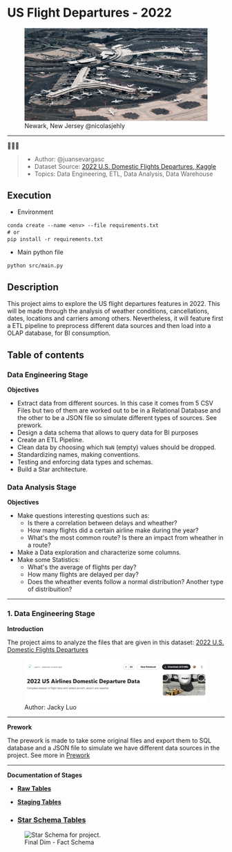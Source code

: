 # US Flight Departures - 2022
<figure>
    <img src="img/nicolas-jehly-6WImwokn8dA-unsplash.jpg"
         alt="Newark Airport">
    <figcaption>Newark, New Jersey @nicolasjehly</figcaption>
</figure>

---


👨🏻‍💻
> - Author: @juansevargasc
> - Dataset Source:  <a href="https://www.kaggle.com/datasets/jl8771/2022-us-airlines-domestic-departure-data">2022 U.S. Domestic Flights Departures, Kaggle</a>
> - Topics: Data Engineering, ETL, Data Analysis, Data Warehouse

## Execution
- Environment
```shell
conda create --name <env> --file requirements.txt
# or
pip install -r requirements.txt
```
- Main python file
```shell
python src/main.py
```

## Description
This project aims to explore the US flight departures features in 2022. This will be made through the analysis of weather conditions, cancellations, dates, locations and carriers among others. Nevertheless, it will feature first a ETL pipeline to preprocess different data sources and then load into a OLAP database, for BI consumption.

## Table of contents
### Data Engineering Stage
**Objectives**
- Extract data from different sources. In this case it comes from 5 CSV Files but two of them are worked out to be in a Relational Database and the other to be a JSON file so simulate different types of sources. See prework.
- Design a data schema that allows to query data for BI purposes
- Create an ETL Pipeline.
- Clean data by choosing which `NaN` (empty) values should be dropped.
- Standardizing names, making conventions.
- Testing and enforcing data types and schemas.
- Build a Star architecture.

### Data Analysis Stage
**Objectives**
- Make questions interesting questions such as: 
    - Is there a correlation between delays and wheather?
    - How many flights did a certain airline make during the year?
    - What's the most common route? Is there an impact from wheather in a route?
- Make a Data exploration and characterize some columns.
- Make some Statistics:
    - What's the average of flights per day?
    - How many flights are delayed per day?
    - Does the wheather events follow a normal distribution? Another type of distribuition?
---

### 1. Data Engineering Stage

**Introduction**

The project aims to analyze the files that are given in this dataset:
[2022 U.S. Domestic Flights Departures](https://www.kaggle.com/datasets/jl8771/2022-us-airlines-domestic-departure-data)
<figure>
    <img src="img/Screenshot 2023-04-20 at 12.39.04 PM.png"
         alt="Kaggle Dataset Flight Dep.">
    <figcaption>Author: Jacky Luo</figcaption>
</figure>

---

**Prework**

The prework is made to take some original files and export them to SQL database and a JSON file
to simulate we have different data sources in the project.  See more in [Prework](./prework)

---

**Documentation of Stages**

- **[Raw Tables](./docs/RawTables.md)**
- **[Staging Tables](./docs/StagingTables.md)**

- ### [Star Schema Tables](./docs/StarSchema.md)

<figure>
    <img src="img/departures_schema_diagram.jpeg"
         alt="Star Schema for project.">
    <figcaption>Final Dim - Fact Schema</figcaption>
</figure>
